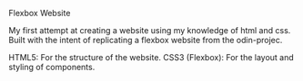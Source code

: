Flexbox Website

My first attempt at creating a website using my knowledge of html and css. Built with the intent of replicating a flexbox website from the odin-projec.


HTML5: For the structure of the website.
CSS3 (Flexbox): For the layout and styling of components.
